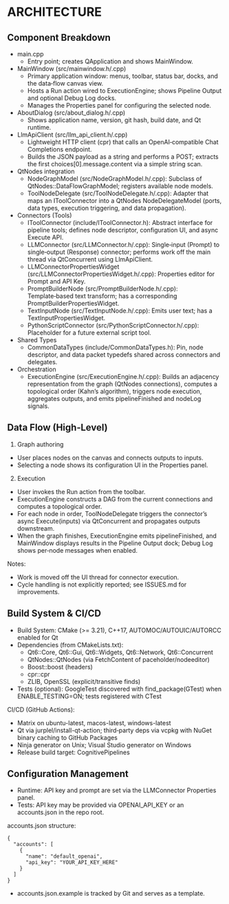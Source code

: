 # ARCHITECTURE

## Component Breakdown
- main.cpp
  - Entry point; creates QApplication and shows MainWindow.
- MainWindow (src/mainwindow.h/.cpp)
  - Primary application window: menus, toolbar, status bar, docks, and the data‑flow canvas view.
  - Hosts a Run action wired to ExecutionEngine; shows Pipeline Output and optional Debug Log docks.
  - Manages the Properties panel for configuring the selected node.
- AboutDialog (src/about_dialog.h/.cpp)
  - Shows application name, version, git hash, build date, and Qt runtime.
- LlmApiClient (src/llm_api_client.h/.cpp)
  - Lightweight HTTP client (cpr) that calls an OpenAI‑compatible Chat Completions endpoint.
  - Builds the JSON payload as a string and performs a POST; extracts the first choices[0].message.content via a simple string scan.
- QtNodes integration
  - NodeGraphModel (src/NodeGraphModel.h/.cpp): Subclass of QtNodes::DataFlowGraphModel; registers available node models.
  - ToolNodeDelegate (src/ToolNodeDelegate.h/.cpp): Adapter that maps an IToolConnector into a QtNodes NodeDelegateModel (ports, data types, execution triggering, and data propagation).
- Connectors (Tools)
  - IToolConnector (include/IToolConnector.h): Abstract interface for pipeline tools; defines node descriptor, configuration UI, and async Execute API.
  - LLMConnector (src/LLMConnector.h/.cpp): Single‑input (Prompt) to single‑output (Response) connector; performs work off the main thread via QtConcurrent using LlmApiClient.
  - LLMConnectorPropertiesWidget (src/LLMConnectorPropertiesWidget.h/.cpp): Properties editor for Prompt and API Key.
  - PromptBuilderNode (src/PromptBuilderNode.h/.cpp): Template‑based text transform; has a corresponding PromptBuilderPropertiesWidget.
  - TextInputNode (src/TextInputNode.h/.cpp): Emits user text; has a TextInputPropertiesWidget.
  - PythonScriptConnector (src/PythonScriptConnector.h/.cpp): Placeholder for a future external script tool.
- Shared Types
  - CommonDataTypes (include/CommonDataTypes.h): Pin, node descriptor, and data packet typedefs shared across connectors and delegates.
- Orchestration
  - ExecutionEngine (src/ExecutionEngine.h/.cpp): Builds an adjacency representation from the graph (QtNodes connections), computes a topological order (Kahn’s algorithm), triggers node execution, aggregates outputs, and emits pipelineFinished and nodeLog signals.

## Data Flow (High‑Level)
1) Graph authoring
- User places nodes on the canvas and connects outputs to inputs.
- Selecting a node shows its configuration UI in the Properties panel.

2) Execution
- User invokes the Run action from the toolbar.
- ExecutionEngine constructs a DAG from the current connections and computes a topological order.
- For each node in order, ToolNodeDelegate triggers the connector’s async Execute(inputs) via QtConcurrent and propagates outputs downstream.
- When the graph finishes, ExecutionEngine emits pipelineFinished, and MainWindow displays results in the Pipeline Output dock; Debug Log shows per‑node messages when enabled.

Notes:
- Work is moved off the UI thread for connector execution.
- Cycle handling is not explicitly reported; see ISSUES.md for improvements.

## Build System & CI/CD
- Build System: CMake (>= 3.21), C++17, AUTOMOC/AUTOUIC/AUTORCC enabled for Qt
- Dependencies (from CMakeLists.txt):
  - Qt6::Core, Qt6::Gui, Qt6::Widgets, Qt6::Network, Qt6::Concurrent
  - QtNodes::QtNodes (via FetchContent of paceholder/nodeeditor)
  - Boost::boost (headers)
  - cpr::cpr
  - ZLIB, OpenSSL (explicit/transitive finds)
- Tests (optional): GoogleTest discovered with find_package(GTest) when ENABLE_TESTING=ON; tests registered with CTest

CI/CD (GitHub Actions):
- Matrix on ubuntu-latest, macos-latest, windows-latest
- Qt via jurplel/install-qt-action; third‑party deps via vcpkg with NuGet binary caching to GitHub Packages
- Ninja generator on Unix; Visual Studio generator on Windows
- Release build target: CognitivePipelines

## Configuration Management
- Runtime: API key and prompt are set via the LLMConnector Properties panel.
- Tests: API key may be provided via OPENAI_API_KEY or an accounts.json in the repo root.

accounts.json structure:
```
{
  "accounts": [
    {
      "name": "default_openai",
      "api_key": "YOUR_API_KEY_HERE"
    }
  ]
}
```
- accounts.json.example is tracked by Git and serves as a template.
